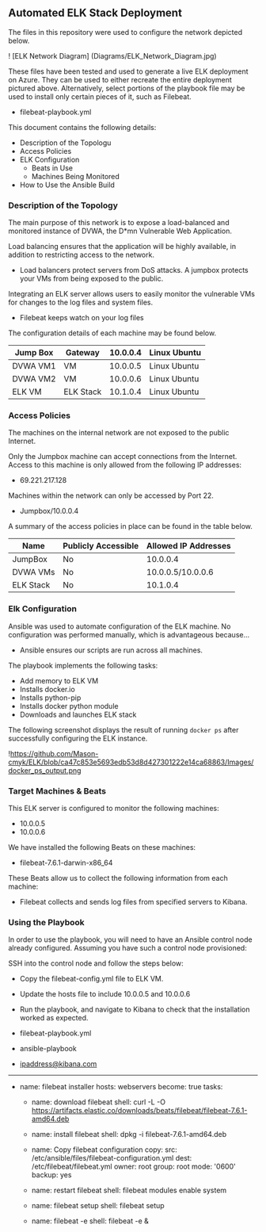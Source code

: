 ## Automated ELK Stack Deployment

The files in this repository were used to configure the network depicted below.

! [ELK Network Diagram] (Diagrams/ELK_Network_Diagram.jpg)

These files have been tested and used to generate a live ELK deployment on Azure. They can be used to either recreate the entire deployment pictured above. Alternatively, select portions of the playbook file may be used to install only certain pieces of it, such as Filebeat.

  - filebeat-playbook.yml

This document contains the following details:
- Description of the Topologu
- Access Policies
- ELK Configuration
  - Beats in Use
  - Machines Being Monitored
- How to Use the Ansible Build


### Description of the Topology

The main purpose of this network is to expose a load-balanced and monitored instance of DVWA, the D*mn Vulnerable Web Application.

Load balancing ensures that the application will be highly available, in addition to restricting access to the network.
- Load balancers protect servers from DoS attacks. A jumpbox protects your VMs from being exposed to the public.

Integrating an ELK server allows users to easily monitor the vulnerable VMs for changes to the log files and system files.
- Filebeat keeps watch on your log files


The configuration details of each machine may be found below.


| Jump Box | Gateway   | 10.0.0.4 | Linux Ubuntu |
|----------|-----------|----------|--------------|
| DVWA VM1 | VM        | 10.0.0.5 | Linux Ubuntu |
| DVWA VM2 | VM        | 10.0.0.6 | Linux Ubuntu |
| ELK VM   | ELK Stack | 10.1.0.4 | Linux Ubuntu |

### Access Policies

The machines on the internal network are not exposed to the public Internet. 

Only the Jumpbox machine can accept connections from the Internet. Access to this machine is only allowed from the following IP addresses:
- 69.221.217.128

Machines within the network can only be accessed by Port 22.
- Jumpbox/10.0.0.4

A summary of the access policies in place can be found in the table below.

| Name      | Publicly Accessible | Allowed IP Addresses |
|-----------|---------------------|----------------------|
| JumpBox   | No                  | 10.0.0.4             |
| DVWA VMs  | No                  | 10.0.0.5/10.0.0.6    |
| ELK Stack | No                  | 10.1.0.4             |

### Elk Configuration

Ansible was used to automate configuration of the ELK machine. No configuration was performed manually, which is advantageous because...
- Ansible ensures our scripts are run across all machines.

The playbook implements the following tasks:
- Add memory to ELK VM
- Installs docker.io
- Installs python-pip
- Installs docker python module
- Downloads and launches ELK stack

The following screenshot displays the result of running `docker ps` after successfully configuring the ELK instance.

!https://github.com/Mason-cmyk/ELK/blob/ca47c853e5693edb53d8d427301222e14ca68863/Images/docker_ps_output.png

### Target Machines & Beats
This ELK server is configured to monitor the following machines:
- 10.0.0.5
- 10.0.0.6

We have installed the following Beats on these machines:
- filebeat-7.6.1-darwin-x86_64

These Beats allow us to collect the following information from each machine:
- Filebeat collects and sends log files from specified servers to Kibana.

### Using the Playbook
In order to use the playbook, you will need to have an Ansible control node already configured. Assuming you have such a control node provisioned: 

SSH into the control node and follow the steps below:
- Copy the filebeat-config.yml file to ELK VM.
- Update the hosts file to include 10.0.0.5 and 10.0.0.6
- Run the playbook, and navigate to Kibana to check that the installation worked as expected.


- filebeat-playbook.yml
- ansible-playbook
- ipaddress@kibana.com

---
  - name: filebeat installer
    hosts: webservers
    become: true
    tasks:
    
    - name: download filebeat
      shell: curl -L -O  https://artifacts.elastic.co/downloads/beats/filebeat/filebeat-7.6.1-amd64.deb
            
    - name: install filebeat
      shell: dpkg -i filebeat-7.6.1-amd64.deb 

    - name: Copy filebeat configuration
      copy:
       src: /etc/ansible/files/filebeat-configuration.yml
       dest: /etc/filebeat/filebeat.yml
       owner: root
       group: root
       mode: '0600'
       backup: yes

    - name: restart filebeat
      shell: filebeat modules enable system
   
    - name: filebeat setup
      shell: filebeat setup
  
    - name: filebeat -e
      shell: filebeat -e &
      ```
